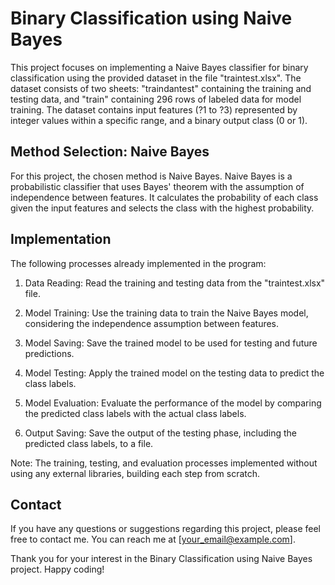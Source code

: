 # Binary Classification using Naive Bayes

This project focuses on implementing a Naive Bayes classifier for binary classification using the provided dataset in the file "traintest.xlsx". The dataset consists of two sheets: "traindantest" containing the training and testing data, and "train" containing 296 rows of labeled data for model training. The dataset contains input features (?1 to ?3) represented by integer values within a specific range, and a binary output class (0 or 1).

## Method Selection: Naive Bayes

For this project, the chosen method is Naive Bayes. Naive Bayes is a probabilistic classifier that uses Bayes' theorem with the assumption of independence between features. It calculates the probability of each class given the input features and selects the class with the highest probability.

## Implementation

The following processes already implemented in the program:

1. Data Reading: Read the training and testing data from the "traintest.xlsx" file.

2. Model Training: Use the training data to train the Naive Bayes model, considering the independence assumption between features.

3. Model Saving: Save the trained model to be used for testing and future predictions.

4. Model Testing: Apply the trained model on the testing data to predict the class labels.

5. Model Evaluation: Evaluate the performance of the model by comparing the predicted class labels with the actual class labels.

6. Output Saving: Save the output of the testing phase, including the predicted class labels, to a file.

Note: The training, testing, and evaluation processes implemented without using any external libraries, building each step from scratch.

## Contact

If you have any questions or suggestions regarding this project, please feel free to contact me. You can reach me at [your_email@example.com].

Thank you for your interest in the Binary Classification using Naive Bayes project. Happy coding!

